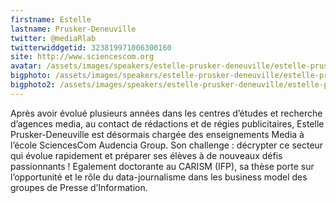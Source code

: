 ```yaml
---
firstname: Estelle 
lastname: Prusker-Deneuville
twitter: @mediaRlab
twitterwiddgetid: 323819971006300160
site: http://www.sciencescom.org
avatar: /assets/images/speakers/estelle-prusker-deneuville/estelle-prusker-deneuville1.png
bigphoto: /assets/images/speakers/estelle-prusker-deneuville/estelle-prusker-deneuville2.png
bigphoto2: /assets/images/speakers/estelle-prusker-deneuville/estelle-prusker-deneuville3.png
---
```


Après avoir évolué plusieurs années dans les centres d’études et recherche d’agences media, au contact de rédactions et de régies publicitaires, Estelle Prusker-Deneuville est désormais chargée des enseignements Media à l’école SciencesCom Audencia Group. Son challenge : décrypter ce secteur qui évolue rapidement et préparer ses élèves à de nouveaux défis passionnants ! Egalement doctorante au CARISM (IFP), sa thèse porte sur l’opportunité et le rôle du data-journalisme dans les business model des groupes de Presse d’Information.
